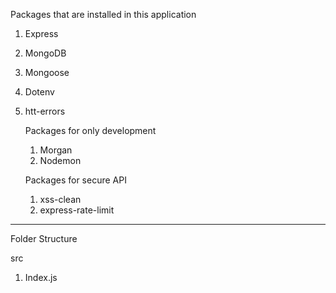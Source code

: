 Packages that are installed in this application

1. Express
2. MongoDB
3. Mongoose
4. Dotenv
5. htt-errors

   Packages for only development

   1. Morgan
   2. Nodemon

   Packages for secure API

   1. xss-clean
   2. express-rate-limit

---

Folder Structure

src

1. Index.js
